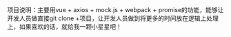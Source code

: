 项目说明：主要用vue + axios + mock.js + webpack + promise的功能，能够让开发人员做直接git clone +项目，让开发人员做到将更多的时间放在逻辑上处理上，如果喜欢的话，就给我一颗小星星吧！
